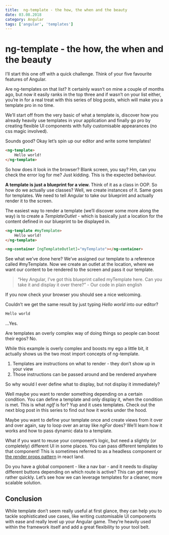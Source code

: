 ```yaml
---
title:  ng-template - the how, the when and the beauty
date: 03.08.2018
category: Angular
tags: ['angular', 'templates']
---
```


# ng-template - the how, the when and the beauty

I’ll start this one off with a quick challenge. Think of your five favourite features of Angular.

Are ng-templates on that list? It certainly wasn’t on mine a couple of months ago, but now it easily ranks in the top three and if wasn’t on your list either, you’re in for a real treat with this series of blog posts, which will make you a template pro in no time.

We’ll start off from the very basic of what a template is, discover how you already heavily use templates in your application and finally go pro by creating flexible UI components with fully customisable appearances (no css magic involved).

Sounds good? Okay let’s spin up our editor and write some templates!

```html
<ng-template>
    Hello world!
</ng-template>
```

So how does it look in the browser? Blank screen, you say? Hm, can you check the error log for me? Just kidding.
This is the expected behaviour.

**A template is just a blueprint for a view.** Think of it as a class in OOP.
So how do we actually use classes? Well, we create instances of it. Same goes for templates. We need to tell Angular to take our blueprint and actually render it to the screen.

The easiest way to render a template (we’ll discover some more along the way) is to create a _TemplateOutlet_ - which is basically just a location for the content defined in our blueprint to be displayed in.

```html
<ng-template #myTemplate>
    Hello world!
</ng-template>

<ng-container [ngTemplateOutlet]="myTemplate"></ng-container>
```

See what we’ve done here? We’ve assigned our template to a reference called #myTemplate. Now we create an outlet at the location, where we want our content to be rendered to the screen and pass it our template.

> “Hey Angular, I’ve got this blueprint called myTemplate here. Can you take it and display it over there?” - Our code in plain english

If you now check your browser you should see a nice welcoming.

Couldn’t we get the same result by just typing _Hello world_ into our editor?

```html
Hello world
```

…Yes.

Are templates an overly complex way of doing things so people can boost their egos? No.

While this example is overly complex and boosts my ego a little bit, it actually shows us the two most import concepts of ng-template.

1.  Templates are instructions on what to render - they don’t show up in your view
2.  Those instructions can be passed around and be rendered anywhere

So why would I ever define what to display, but not display it immediately?

Well maybe you want to render something depending on a certain condition. You can define a template and only display it, when the condition is met. This is what _ngIf_ is for? Yup and it uses templates. Check out the next blog post in this series to find out how it works under the hood.

Maybe you want to define your template once and create views from it over and over again, say to loop over an array like _ngFor_ does? We’ll learn how it works and how to pass dynamic data to a template.

What if you want to reuse your component’s logic, but need a slightly (or completely) different UI in some places. You can pass different templates to that component! This is sometimes referred to as a headless component or [the render props pattern](https://reactjs.org/docs/render-props.html 'the render props pattern') in react land.

Do you have a global component - like a nav bar - and it needs to display different buttons depending on which route is active? This can get messy rather quickly. Let’s see how we can leverage templates for a cleaner, more scalable solution.

## Conclusion

While template don’t seem really useful at first glance, they can help you to tackle sophisticated use cases, like writing customisable UI components with ease and really level up your Angular game.
They’re heavily used within the framework itself and add a great flexibility to your tool belt.
